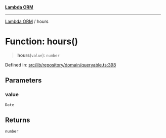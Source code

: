[**Lambda ORM**](../README.md)

***

[Lambda ORM](../README.md) / hours

# Function: hours()

> **hours**(`value`): `number`

Defined in: [src/lib/repository/domain/queryable.ts:398](https://github.com/lambda-orm/lambdaorm-base/blob/5f10bdc7d0f008296efbcbe89bc2bf1ed03aaaef/src/lib/repository/domain/queryable.ts#L398)

## Parameters

### value

`Date`

## Returns

`number`
